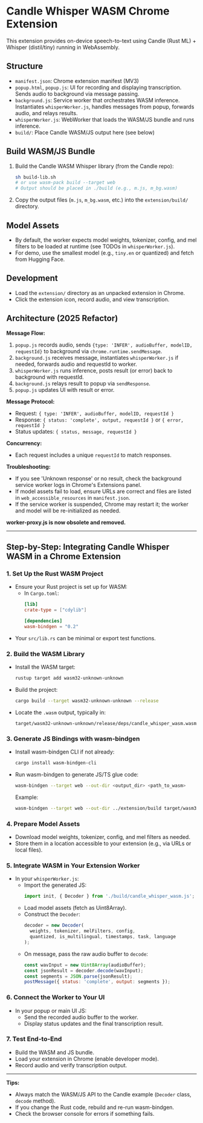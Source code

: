 # Candle Whisper WASM Chrome Extension

This extension provides on-device speech-to-text using Candle (Rust ML) + Whisper (distil/tiny) running in WebAssembly.

## Structure
- `manifest.json`: Chrome extension manifest (MV3)
- `popup.html`, `popup.js`: UI for recording and displaying transcription. Sends audio to background via message passing.
- `background.js`: Service worker that orchestrates WASM inference. Instantiates `whisperWorker.js`, handles messages from popup, forwards audio, and relays results.
- `whisperWorker.js`: WebWorker that loads the WASM/JS bundle and runs inference.
- `build/`: Place Candle WASM/JS output here (see below)

## Build WASM/JS Bundle
1. Build the Candle WASM Whisper library (from the Candle repo):
   ```sh
   sh build-lib.sh
   # or use wasm-pack build --target web
   # Output should be placed in ./build (e.g., m.js, m_bg.wasm)
   ```
2. Copy the output files (`m.js`, `m_bg.wasm`, etc.) into the `extension/build/` directory.

## Model Assets
- By default, the worker expects model weights, tokenizer, config, and mel filters to be loaded at runtime (see TODOs in `whisperWorker.js`).
- For demo, use the smallest model (e.g., `tiny.en` or quantized) and fetch from Hugging Face.


## Development
- Load the `extension/` directory as an unpacked extension in Chrome.
- Click the extension icon, record audio, and view transcription.

## Architecture (2025 Refactor)

**Message Flow:**
1. `popup.js` records audio, sends `{type: 'INFER', audioBuffer, modelID, requestId}` to background via `chrome.runtime.sendMessage`.
2. `background.js` receives message, instantiates `whisperWorker.js` if needed, forwards audio and requestId to worker.
3. `whisperWorker.js` runs inference, posts result (or error) back to background with requestId.
4. `background.js` relays result to popup via `sendResponse`.
5. `popup.js` updates UI with result or error.

**Message Protocol:**
- Request: `{ type: 'INFER', audioBuffer, modelID, requestId }`
- Response: `{ status: 'complete', output, requestId }` or `{ error, requestId }`
- Status updates: `{ status, message, requestId }`

**Concurrency:**
- Each request includes a unique `requestId` to match responses.

**Troubleshooting:**
- If you see 'Unknown response' or no result, check the background service worker logs in Chrome's Extensions panel.
- If model assets fail to load, ensure URLs are correct and files are listed in `web_accessible_resources` in `manifest.json`.
- If the service worker is suspended, Chrome may restart it; the worker and model will be re-initialized as needed.

**worker-proxy.js is now obsolete and removed.**


---

## Step-by-Step: Integrating Candle Whisper WASM in a Chrome Extension

### 1. Set Up the Rust WASM Project
- Ensure your Rust project is set up for WASM:
  - In `Cargo.toml`:
    ```toml
    [lib]
    crate-type = ["cdylib"]

    [dependencies]
    wasm-bindgen = "0.2"
    ```
- Your `src/lib.rs` can be minimal or export test functions.

### 2. Build the WASM Library
- Install the WASM target:
  ```sh
  rustup target add wasm32-unknown-unknown
  ```
- Build the project:
  ```sh
  cargo build --target wasm32-unknown-unknown --release
  ```
- Locate the `.wasm` output, typically in:
  ```
  target/wasm32-unknown-unknown/release/deps/candle_whisper_wasm.wasm
  ```

### 3. Generate JS Bindings with wasm-bindgen
- Install wasm-bindgen CLI if not already:
  ```sh
  cargo install wasm-bindgen-cli
  ```
- Run wasm-bindgen to generate JS/TS glue code:
  ```sh
  wasm-bindgen --target web --out-dir <output_dir> <path_to_wasm>
  ```
  Example:
  ```sh
  wasm-bindgen --target web --out-dir ../extension/build target/wasm32-unknown-unknown/release/deps/candle_whisper_wasm.wasm
  ```

### 4. Prepare Model Assets
- Download model weights, tokenizer, config, and mel filters as needed.
- Store them in a location accessible to your extension (e.g., via URLs or local files).

### 5. Integrate WASM in Your Extension Worker
- In your `whisperWorker.js`:
  - Import the generated JS:
    ```js
    import init, { Decoder } from './build/candle_whisper_wasm.js';
    ```
  - Load model assets (fetch as Uint8Array).
  - Construct the `Decoder`:
    ```js
    decoder = new Decoder(
      weights, tokenizer, melFilters, config,
      quantized, is_multilingual, timestamps, task, language
    );
    ```
  - On message, pass the raw audio buffer to `decode`:
    ```js
    const wavInput = new Uint8Array(audioBuffer);
    const jsonResult = decoder.decode(wavInput);
    const segments = JSON.parse(jsonResult);
    postMessage({ status: 'complete', output: segments });
    ```

### 6. Connect the Worker to Your UI
- In your popup or main UI JS:
  - Send the recorded audio buffer to the worker.
  - Display status updates and the final transcription result.

### 7. Test End-to-End
- Build the WASM and JS bundle.
- Load your extension in Chrome (enable developer mode).
- Record audio and verify transcription output.

---

**Tips:**
- Always match the WASM/JS API to the Candle example (`Decoder` class, `decode` method).
- If you change the Rust code, rebuild and re-run wasm-bindgen.
- Check the browser console for errors if something fails.
